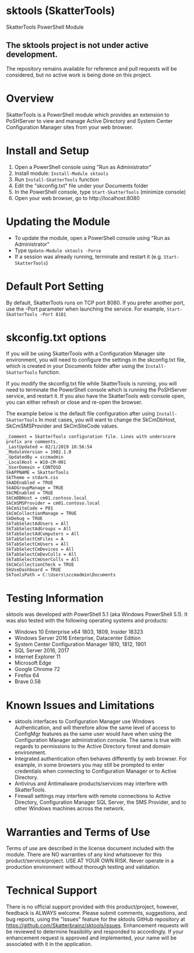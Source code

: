 # sktools (SkatterTools)

SkatterTools PowerShell Module

## The sktools project is not under active development.
The repository remains available for reference and pull requests will be considered, but no active work is being done on this project.

# Overview

  SkatterTools is a PowerShell module which provides an extension to PoSHServer to view and manage
  Active Directory and System Center Configuration Manager sites from your web browser.

# Install and Setup

  1. Open a PowerShell console using "Run as Administrator"
  2. Install module: ```Install-Module sktools```
  3. Run ```Install-SkatterTools``` function
  4. Edit the "skconfig.txt" file under your Documents folder
  5. In the PowerShell console, type ```Start-SkatterTools``` (minimize console)
  6. Open your web browser, go to http://localhost:8080

# Updating the Module

  * To update the module, open a PowerShell console using "Run as Administrator"
  * Type ```Update-Module sktools -Force```
  * If a session was already running, terminate and restart it (e.g. ```Start-SkatterTools```)

# Default Port Setting

By default, SkatterTools runs on TCP port 8080.  If you prefer another port, use the -Port parameter
when launching the service.  For example, ```Start-SkatterTools -Port 8181```

# skconfig.txt options

If you will be using SkatterTools with a Configuration Manager site environment, you will need
to configure the settings in the skconfig.txt file, which is created in your Documents folder
after using the ```Install-SkatterTools``` function.

If you modify the skconfig.txt file while SkatterTools is running, you will need to terminate the
PowerShell console which is running the PoSHServer service, and restart it.  If you also have the
SkatterTools web console open, you can either refresh or close and re-open the browser.

The example below is the default file configuration after using ```Install-SkatterTools```
In most cases, you will want to change the SkCmDbHost, SkCmSMSProvider and SkCmSiteCode values.

```
_Comment = SkatterTools configuration file. Lines with underscore prefix are comments.
_LastUpdated = 02/1/2019 10:56:54
_ModuleVersion = 1902.1.0
_UpdatedBy = sccmadmin
_LocalHost = W10-CM-001
_UserDomain = CONTOSO
SkAPPNAME = SkatterTools
SkTheme = stdark.css
SkADEnabled = TRUE
SkADGroupManage = TRUE
SkCMEnabled = TRUE
SkCmDBHost = cm01.contoso.local
SkCmSMSProvider = cm01.contoso.local
SkCmSiteCode = P01
SkCmCollectionManage = TRUE
SkDebug = TRUE
SkTabSelectAdUsers = All
SkTabSelectAdGroups = All
SkTabSelectAdComputers = All
SkTabSelectCmFiles = A
SkTabSelectCmUsers = All
SkTabSelectCmDevices = All
SkTabSelectCmDevColls = All
SkTabSelectCmUserColls = All
SkCmCollectionCheck = TRUE
SkUseDashboard = TRUE
SkToolsPath = C:\Users\sccmadmin\Documents
```

# Testing Information

sktools was developed with PowerShell 5.1 (aka Windows PowerShell 5.1).  It was also tested with
the following operating systems and products:

* Windows 10 Enterprise x64 1803, 1809, Insider 18323
* Windows Server 2016 Enterprise, Datacenter Edition
* System Center Configuration Manager 1810, 1812, 1901
* SQL Server 2016, 2017
* Internet Explorer 11
* Microsoft Edge
* Google Chrome 72
* Firefox 64
* Brave 0.58

# Known Issues and Limitations

  * sktools interfaces to Configuration Manager use Windows Authentication, and will therefore allow
    the same level of access to ConfigMgr features as the same user would have when using the 
    Configuration Manager administration console.  The same is true with regards to permissions to
    the Active Directory forest and domain environment.
  * Integrated authentication often behaves differently by web browser.  For example, in some browsers
    you may still be prompted to enter credentials when connecting to Configuration Manager or to
    Active Directory.
  * Antivirus and Antimalware products/services may interfere with SkatterTools.
  * Firewall settings may interfere with remote connections to Active Directory, Configuration Manager
    SQL Server, the SMS Provider, and to other Windows machines across the network.

# Warranties and Terms of Use

Terms of use are described in the license document included with the module.
There are NO warranties of any kind whatsoever for this product/service/project.  USE AT YOUR OWN RISK.
Never operate in a production environment without thorough testing and validation. 

# Technical Support

There is no official support provided with this product/project, however, feedback is ALWAYS welcome.
Please submit comments, suggestions, and bug reports, using the "Issues" feature for the sktools 
GitHub repository at https://github.com/Skatterbrainz/sktools/issues.  Enhancement requests will be
reviewed to determine feasibility and responded to accordingly. If your enhancement request is 
approved and implemented, your name will be associated with it in the application.
